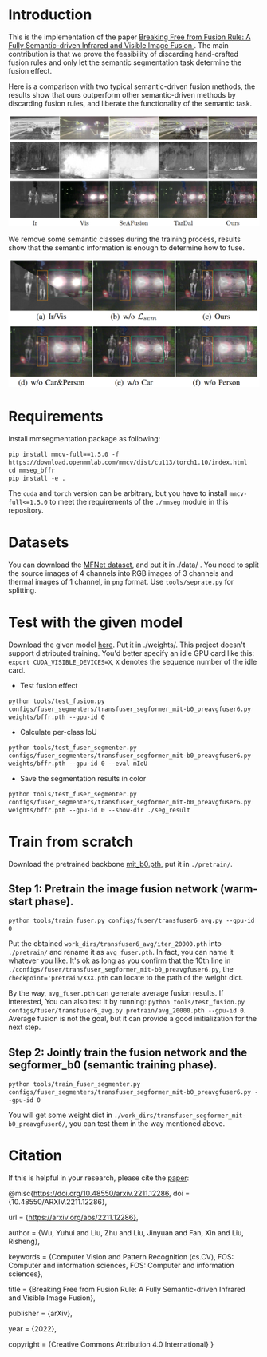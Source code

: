 # Introduction
This is the implementation of the paper [Breaking Free from Fusion Rule: A Fully Semantic-driven Infrared and Visible Image Fusion
](https://arxiv.org/abs/2211.12286).
The main contribution is that we prove the feasibility of discarding hand-crafted fusion rules and only let the semantic segmentation task determine the fusion effect.

Here is a comparison with two typical semantic-driven fusion methods, the results show that ours outperform other semantic-driven methods by discarding fusion rules, and liberate the functionality of the semantic task.

![a](https://github.com/wyh1210/BFFR/blob/master/figs/comparison.png)

We remove some semantic classes during the training process, results show that the semantic information is enough to determine how to fuse.

![b](https://github.com/wyh1210/BFFR/blob/master/figs/remove_class.png)

# Requirements
Install mmsegmentation package as following:
```
pip install mmcv-full==1.5.0 -f https://download.openmmlab.com/mmcv/dist/cu113/torch1.10/index.html
cd mmseg_bffr
pip install -e .
```
The `cuda` and `torch` version can be arbitrary, but you have to install `mmcv-full<=1.5.0` to meet the requirements of the `./mmseg` module in this repository.

# Datasets
You can download the [MFNet dataset](https://drive.google.com/drive/folders/18BQFWRfhXzSuMloUmtiBRFrr6NSrf8Fw), and put it in ./data/ . You need to split the source images of 4 channels into RGB images of 3 channels and thermal images of 1 channel, in `png` format. Use `tools/seprate.py` for splitting.

# Test with the given model
Download the given model [here](https://drive.google.com/file/d/1BhkaEmb9AipI2Ib7pjSw1zwWoSy86X00/view?usp=share_link). Put it in ./weights/.
This project doesn't support distributed training. You'd better specify an idle GPU card like this: `export CUDA_VISIBLE_DEVICES=X`, `X` denotes the sequence number of the idle card.

- Test fusion effect
```
python tools/test_fusion.py configs/fuser_segmenters/transfuser_segformer_mit-b0_preavgfuser6.py weights/bffr.pth --gpu-id 0
```
* Calculate per-class IoU
```
python tools/test_fuser_segmenter.py configs/fuser_segmenters/transfuser_segformer_mit-b0_preavgfuser6.py weights/bffr.pth --gpu-id 0 --eval mIoU
```
+ Save the segmentation results in color
```
python tools/test_fuser_segmenter.py configs/fuser_segmenters/transfuser_segformer_mit-b0_preavgfuser6.py weights/bffr.pth --gpu-id 0 --show-dir ./seg_result
```

# Train from scratch
Download the pretrained backbone [mit_b0.pth](https://drive.google.com/file/d/1zhcQCl7-lIQh0sTGorhDJDo5kv9fBlGs/view?usp=sharing), put it in `./pretrain/`.
## Step 1: Pretrain the image fusion network (warm-start phase).
    python tools/train_fuser.py configs/fuser/transfuser6_avg.py --gpu-id 0
Put the obtained `work_dirs/transfuser6_avg/iter_20000.pth` into `./pretrain/`  and rename it as `avg_fuser.pth`.
In fact, you can name it whatever you like. It's ok as long as you confirm that the 10th line in `./configs/fuser/transfuser_segformer_mit-b0_preavgfuser6.py`, the `checkpoint='pretrain/XXX.pth` can locate to the path of the weight dict.

By the way, `avg_fuser.pth` can generate average fusion results. If interested, You can also test it by running: `python tools/test_fusion.py configs/fuser/transfuser6_avg.py pretrain/avg_20000.pth --gpu-id 0`. Average fusion is not the goal, but it can provide a good initialization for the next step.

## Step 2: Jointly train the fusion network and the segformer_b0 (semantic training phase).
    python tools/train_fuser_segmenter.py configs/fuser_segmenters/transfuser_segformer_mit-b0_preavgfuser6.py --gpu-id 0
You will get some weight dict in `./work_dirs/transfuser_segformer_mit-b0_preavgfuser6/`, you can test them in the way mentioned above.

# Citation
If this is helpful in your research, please cite the [paper](https://arxiv.org/abs/2211.12286):

@misc{https://doi.org/10.48550/arxiv.2211.12286,
  doi = {10.48550/ARXIV.2211.12286},
  
  url = {https://arxiv.org/abs/2211.12286},
  
  author = {Wu, Yuhui and Liu, Zhu and Liu, Jinyuan and Fan, Xin and Liu, Risheng},
  
  keywords = {Computer Vision and Pattern Recognition (cs.CV), FOS: Computer and information sciences, FOS: Computer and information sciences},
  
  title = {Breaking Free from Fusion Rule: A Fully Semantic-driven Infrared and Visible Image Fusion},
  
  publisher = {arXiv},
  
  year = {2022},
  
  copyright = {Creative Commons Attribution 4.0 International}
}

